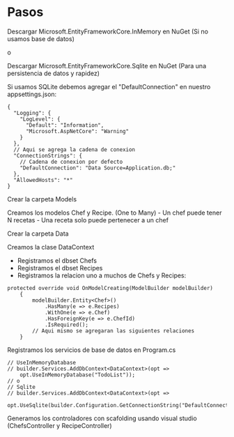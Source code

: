 ﻿# Pasos

Descargar Microsoft.EntityFrameworkCore.InMemory en NuGet (Si no usamos base de datos)

o

Descargar Microsoft.EntityFrameworkCore.Sqlite en NuGet (Para una persistencia de datos y rapidez)

Si usamos SQLite debemos agregar el "DefaultConnection" en nuestro appsettings.json:
```
{
  "Logging": {
    "LogLevel": {
      "Default": "Information",
      "Microsoft.AspNetCore": "Warning"
    }
  },
  // Aqui se agrega la cadena de conexion
  "ConnectionStrings": {
    // Cadena de conexion por defecto
    "DefaultConnection": "Data Source=Application.db;"
  },
  "AllowedHosts": "*"
}
```

Crear la carpeta Models

Creamos los modelos Chef y Recipe. (One to Many)
	- Un chef puede tener N recetas
	- Una receta solo puede pertenecer a un chef

Crear la carpeta Data

Creamos la clase DataContext
- Registramos el dbset Chefs
- Registramos el dbset Recipes
- Registramos la relacion uno a muchos de Chefs y Recipes:

```
protected override void OnModelCreating(ModelBuilder modelBuilder)
    {
        modelBuilder.Entity<Chef>()
            .HasMany(e => e.Recipes)
            .WithOne(e => e.Chef)
            .HasForeignKey(e => e.ChefId)
            .IsRequired();
        // Aqui mismo se agregaran las siguientes relaciones
    }
```

Registramos los servicios de base de datos en Program.cs
```
// UseInMemoryDatabase
// builder.Services.AddDbContext<DataContext>(opt =>
    opt.UseInMemoryDatabase("TodoList"));
// o
// Sqlite
// builder.Services.AddDbContext<DataContext>(opt =>
    opt.UseSqlite(builder.Configuration.GetConnectionString("DefaultConnection")));
```

Generamos los controladores con scafolding usando visual studio (ChefsController y RecipeController)

